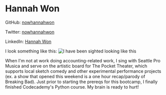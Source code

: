# Hannah Won


GitHub: [nowhannahwon](http://github.com/nowhannahwon)

Twitter: [nowhannahwon](http://twitter.com/nowhannahwon)

LinkedIn: [Hannah Won](www.linkedin.com/pub/hannah-won/0/325/299/)

I look something like this: ![I have been sighted looking like this](http://pics.hannahwon.f-m.fm/pics/Profile.jpg)

When I'm not at work doing accounting-related work, I sing with Seattle Pro Musica and serve on the artistic board for The Pocket Theater, which supports local sketch comedy and other experimental performance projects (ex. a show that opened this weekend is a one hour recap/parody of Breaking Bad). Just prior to starting the prereqs for this bootcamp, I finally finished Codecademy's Python course. My brain is ready to hurt!

